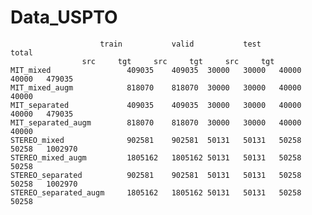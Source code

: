 # Data_USPTO
						train			valid			test			total	
					src		tgt		src		tgt		src		tgt
	MIT_mixed                 409035	409035	30000	30000	40000	40000	479035
	MIT_mixed_augm            818070	818070	30000	30000	40000	40000
	MIT_separated             409035	409035	30000	30000	40000	40000	479035
	MIT_separated_augm        818070	818070	30000	30000	40000	40000
	STEREO_mixed              902581	902581	50131	50131	50258	50258	1002970
	STEREO_mixed_augm         1805162	1805162	50131	50131	50258	50258
	STEREO_separated          902581	902581	50131	50131	50258	50258	1002970
	STEREO_separated_augm     1805162	1805162	50131	50131	50258	50258
